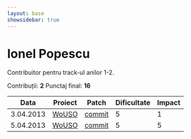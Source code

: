```yaml
---
layout: base
showsidebar: true
---
```


# Ionel Popescu

Contribuitor pentru track-ul anilor 1-2.

Contribuții: **2**
Punctaj final: **16**

|Data |Proiect | Patch |Dificultate|Impact|
|-----|--------|-------|-----------|------|
| 3.04.2013|[WoUSO][wouso]|[commit](https://github.com/rosedu/wouso/commit/6367829800187d90531b5a81567c59c3b8d76591)|5|1|
| 5.04.2013|[WoUSO][wouso]|[commit](https://github.com/rosedu/wouso/pull/369)|5|5|

[wouso]: https://github.com/rosedu/wouso "World of USO"
